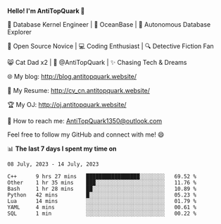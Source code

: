 
**Hello! I'm AntiTopQuark 👋**

🔧 Database Kernel Engineer | 🌊 OceanBase | 🤖 Autonomous Database Explorer

🌱 Open Source Novice | 💻 Coding Enthusiast | 🔍 Detective Fiction Fan

😸 Cat Dad x2 | 🎉 @AntiTopQuark | ✨ Chasing Tech & Dreams

🌐 My blog: http://blog.antitopquark.website/

📄 My Resume: http://cv_cn.antitopquark.website/

🏆 My OJ: http://oj.antitopquark.website/

📧 How to reach me: AntiTopQuark1350@outlook.com

Feel free to follow my GitHub and connect with me! 😄

📊 **The last 7 days I spent my time on** 

<!--START_SECTION:waka-->
```text
08 July, 2023 - 14 July, 2023

C++      9 hrs 27 mins   █████████████████░░░░░░░░   69.52 % 
Other    1 hr 35 mins    ███░░░░░░░░░░░░░░░░░░░░░░   11.76 % 
Bash     1 hr 28 mins    ██░░░░░░░░░░░░░░░░░░░░░░░   10.89 % 
Python   42 mins         █░░░░░░░░░░░░░░░░░░░░░░░░   05.23 % 
Lua      14 mins         ░░░░░░░░░░░░░░░░░░░░░░░░░   01.79 % 
YAML     4 mins          ░░░░░░░░░░░░░░░░░░░░░░░░░   00.61 % 
SQL      1 min           ░░░░░░░░░░░░░░░░░░░░░░░░░   00.22 %
```
<!--END_SECTION:waka-->


